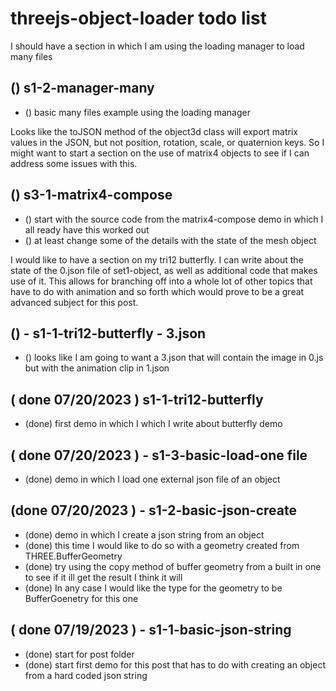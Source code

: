 # threejs-object-loader todo list

<!-- S4 - MANAGER -->

I should have a section in which I am using the loading manager to load many files

## () s1-2-manager-many
* () basic many files example using the loading manager


<!-- S3 MATRIX4 -->

Looks like the toJSON method of the object3d class will export matrix values in the JSON, but not position, rotation, scale, or quaternion keys. So I might want to start a section on the use of matrix4 objects to see if I can address some issues with this.

## () s3-1-matrix4-compose
* () start with the source code from the matrix4-compose demo in which I all ready have this worked out
* () at least change some of the details with the state of the mesh object

<!-- S2 - TRI12 -->

I would like to have a section on my tri12 butterfly. I can write about the state of the 0.json file of set1-object, as well as additional code that makes use of it. This allows for branching off into a whole lot of other topics that have to do with animation and so forth which would prove to be a great advanced subject for this post.

## () - s1-1-tri12-butterfly - 3.json
* () looks like I am going to want a 3.json that will contain the image in 0.js but with the animation clip in 1.json

<!-- S1 - BASIC SECTION -->

<!-- DONE -->

## ( done 07/20/2023 ) s1-1-tri12-butterfly
* (done) first demo in which I which I write about butterfly demo


## ( done 07/20/2023 ) - s1-3-basic-load-one file
* (done) demo in which I load one external json file of an object

## (done 07/20/2023 ) - s1-2-basic-json-create
* (done) demo in which I create a json string from an object
* (done) this time I would like to do so with a geometry created from THREE.BufferGeometry
* (done) try using the copy method of buffer geometry from a built in one to see if it ill get the result I think it will
* (done) In any case I would like the type for the geometry to be BufferGoenetry for this one

## ( done 07/19/2023 ) - s1-1-basic-json-string
* (done) start for post folder
* (done) start first demo for this post that has to do with creating an object from a hard coded json string